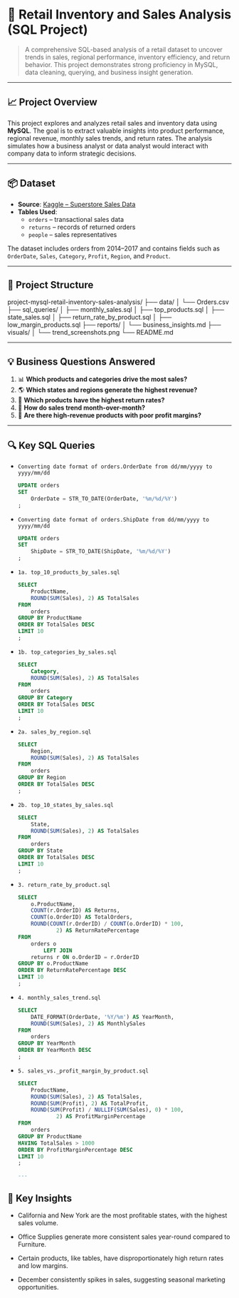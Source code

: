 # 🛒 Retail Inventory and Sales Analysis (SQL Project)

> A comprehensive SQL-based analysis of a retail dataset to uncover trends in sales, regional performance, inventory efficiency, and return behavior. This project demonstrates strong proficiency in MySQL, data cleaning, querying, and business insight generation.

---

## 📈 Project Overview

This project explores and analyzes retail sales and inventory data using **MySQL**. The goal is to extract valuable insights into product performance, regional revenue, monthly sales trends, and return rates. The analysis simulates how a business analyst or data analyst would interact with company data to inform strategic decisions.

---

## 📦 Dataset

- **Source**: [Kaggle – Superstore Sales Data](https://www.kaggle.com/datasets/vivek468/superstore-dataset-final)
- **Tables Used**:
  - `orders` – transactional sales data
  - `returns` – records of returned orders
  - `people` – sales representatives

The dataset includes orders from 2014–2017 and contains fields such as `OrderDate`, `Sales`, `Category`, `Profit`, `Region`, and `Product`.

---

## 🧱 Project Structure

project-mysql-retail-inventory-sales-analysis/ 
├── data/ 
│ └── Orders.csv 
├── sql_queries/ 
│ ├── monthly_sales.sql 
│ ├── top_products.sql 
│ ├── state_sales.sql 
│ ├── return_rate_by_product.sql 
│ ├── low_margin_products.sql 
├── reports/ 
│ └── business_insights.md 
├── visuals/ 
│ └── trend_screenshots.png 
└── README.md

---

## 💡 Business Questions Answered

1. 📊 **Which products and categories drive the most sales?**
2. 🌎 **Which states and regions generate the highest revenue?**
3. 🔁 **Which products have the highest return rates?**
4. 📆 **How do sales trend month-over-month?**
5. 💸 **Are there high-revenue products with poor profit margins?**

---

## 🔍 Key SQL Queries

- `Converting date format of orders.OrderDate from dd/mm/yyyy to yyyy/mm/dd`
  ```sql
  UPDATE orders 
  SET 
      OrderDate = STR_TO_DATE(OrderDate, '%m/%d/%Y')
  ;

- `Converting date format of orders.ShipDate from dd/mm/yyyy to yyyy/mm/dd`
  ```sql
  UPDATE orders 
  SET 
      ShipDate = STR_TO_DATE(ShipDate, '%m/%d/%Y')
  ;

- `1a. top_10_products_by_sales.sql`
  ```sql
  SELECT 
      ProductName, 
      ROUND(SUM(Sales), 2) AS TotalSales
  FROM
      orders
  GROUP BY ProductName
  ORDER BY TotalSales DESC
  LIMIT 10
  ;

- `1b. top_categories_by_sales.sql`
  ```sql
  SELECT 
      Category, 
      ROUND(SUM(Sales), 2) AS TotalSales
  FROM
      orders
  GROUP BY Category
  ORDER BY TotalSales DESC
  LIMIT 10
  ;

- `2a. sales_by_region.sql`
  ```sql
  SELECT 
      Region, 
      ROUND(SUM(Sales), 2) AS TotalSales
  FROM
      orders
  GROUP BY Region
  ORDER BY TotalSales DESC
  ;

- `2b. top_10_states_by_sales.sql`
  ```sql
  SELECT 
      State, 
      ROUND(SUM(Sales), 2) AS TotalSales
  FROM
      orders
  GROUP BY State
  ORDER BY TotalSales DESC
  LIMIT 10
  ;

- `3. return_rate_by_product.sql`
  ```sql
  SELECT 
      o.ProductName,
      COUNT(r.OrderID) AS Returns,
      COUNT(o.OrderID) AS TotalOrders,
      ROUND(COUNT(r.OrderID) / COUNT(o.OrderID) * 100,
              2) AS ReturnRatePercentage
  FROM
      orders o
          LEFT JOIN
      returns r ON o.OrderID = r.OrderID
  GROUP BY o.ProductName
  ORDER BY ReturnRatePercentage DESC
  LIMIT 10
  ;

- `4. monthly_sales_trend.sql`
  ```sql
  SELECT 
      DATE_FORMAT(OrderDate, '%Y/%m') AS YearMonth,
      ROUND(SUM(Sales), 2) AS MonthlySales
  FROM
      orders
  GROUP BY YearMonth
  ORDER BY YearMonth DESC
  ;

- `5. sales_vs._profit_margin_by_product.sql`
  ```sql
  SELECT 
      ProductName,
      ROUND(SUM(Sales), 2) AS TotalSales,
      ROUND(SUM(Profit), 2) AS TotalProfit,
      ROUND(SUM(Profit) / NULLIF(SUM(Sales), 0) * 100,
              2) AS ProfitMarginPercentage
  FROM
      orders
  GROUP BY ProductName
  HAVING TotalSales > 1000
  ORDER BY ProfitMarginPercentage DESC
  LIMIT 10
  ;

  ---

##  📌 Key Insights
- California and New York are the most profitable states, with the highest sales volume.

- Office Supplies generate more consistent sales year-round compared to Furniture.

- Certain products, like tables, have disproportionately high return rates and low margins.

- December consistently spikes in sales, suggesting seasonal marketing opportunities.

